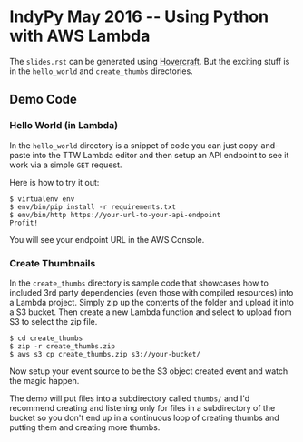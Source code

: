 # IndyPy May 2016 -- Using Python with AWS Lambda

The `slides.rst` can be generated using [Hovercraft](http://hovercraft.readthedocs.io). But the exciting stuff is in the `hello_world` and `create_thumbs` directories.

## Demo Code

### Hello World (in Lambda)

In the `hello_world` directory is a snippet of code you can just copy-and-paste into the TTW Lambda editor and then setup an API endpoint to see it work via a simple `GET` request.

Here is how to try it out:

    $ virtualenv env
    $ env/bin/pip install -r requirements.txt
    $ env/bin/http https://your-url-to-your-api-endpoint
    Profit!

You will see your endpoint URL in the AWS Console.

### Create Thumbnails

In the `create_thumbs` directory is sample code that showcases how to included 3rd party dependencies (even those with compiled resources) into a Lambda project. Simply zip up the contents of the folder and upload it into a S3 bucket. Then create a new Lambda function and select to upload from S3 to select the zip file.

    $ cd create_thumbs
    $ zip -r create_thumbs.zip
    $ aws s3 cp create_thumbs.zip s3://your-bucket/

Now setup your event source to be the S3 object created event and watch the magic happen.

The demo will put files into a subdirectory called `thumbs/` and I'd recommend creating and listening only for files in a subdirectory of the bucket so you don't end up in a continuous loop of creating thumbs and putting them and creating more thumbs.

